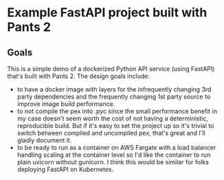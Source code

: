 # Example FastAPI project built with Pants 2

## Goals

This is a simple demo of a dockerized Python API service (using FastAPI) that's built with
Pants 2. The design goals include:

- to have a docker image with layers for the infrequently changing 3rd party dependencies and the frequently changing 1st party source to improve image build performance.
- to not compile the pex into .pyc since the small performance benefit in my case doesn't seem worth the cost of not having a deterministic, reproducible build. But if it's easy to set the project up so it's trivial to switch between compiled and uncompiled pex, that's great and I'll gladly document it.
- to be ready to run as a container on AWS Fargate with a load balancer handling scaling at the container level so I'd like the container to run plain uvicorn without gunicorn. I think this would be similar for folks deploying FastAPI on Kubernetes.
